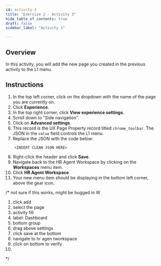 ```yaml
---
id: activity-3
title: "Exercise 2 - Activity 3"
hide_table_of_contents: true
draft: false
sidebar_label: "Activity 3"

---
```


## Overview
In this activity, you will add the new page you created in the previous activity to the L1 menu. 

## Instructions

1. In the top left corner, click on the dropdown with the name of the page you are currently on.
2. Click **Experience**.
3. In the top right corner, click **View experience settings**.
4. Scroll down to "Side navigation".
5. Click on **Advanced settings**.
6. This record is the UX Page Property record titled `chrome_toolbar`. The JSON in the `value` field controls the L1 menu.
7. Replace the JSON with the code below:
```
    <INSERT CLEAN JSON HERE>
```   
8. Right-click the header and click **Save**.
9. Navigate back to the HR Agent Workspace by clicking on the **Workspaces** menu item.
10. Click **HR Agent Workspace**.
11. Your new menu item should be displaying in the bottom left corner, above the gear icon.


/* not sure if this works, might be bugged in W
1. click add
2. select the page
3. activity fill
4. label: Dashboard
5. bottom group
6. drag above settings
7.  click save at the bottom
8.  navigate to hr agen tworkspace
9.  click on bottom to verify
10. 
*/